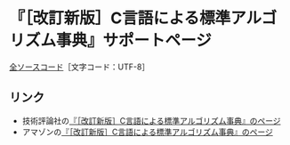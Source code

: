 # 『［改訂新版］C言語による標準アルゴリズム事典』サポートページ

[全ソースコード](src/)［文字コード：UTF-8］

## リンク

* 技術評論社の[『［改訂新版］C言語による標準アルゴリズム事典』のページ](http://gihyo.jp/book/2018/978-4-7741-9690-9)
* アマゾンの[『［改訂新版］C言語による標準アルゴリズム事典』のページ](https://www.amazon.co.jp/dp/4774196908)
